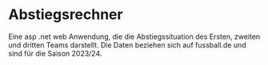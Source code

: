 # Abstiegsrechner
Eine asp .net  web Anwendung, die die Abstiegssituation des Ersten, zweiten und dritten Teams darstellt.
Die Daten beziehen sich auf fussball.de und sind für die Saison 2023/24.